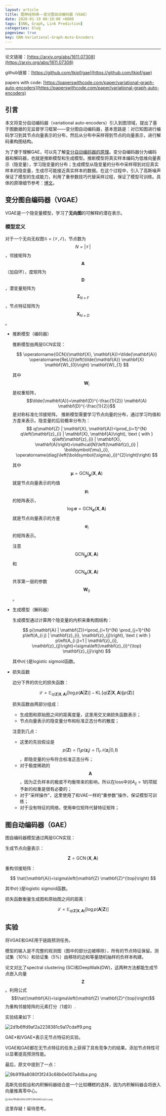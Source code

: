 ```yaml
---
layout: article
title: 图神经网络——变分图自动编码器（VGAE）
date: 2020-01-19 00:10:00 +0800
tags: [GNN, Graph, Link Prediction]
categories: blog
pageview: true
key: GNN-Variational-Graph-Auto-Encoders
---
```




------
论文链接：[https://arxiv.org/abs/1611.07308](https://arxiv.org/abs/1611.07308)

github链接：[https://github.com/tkipf/gae](https://github.com/tkipf/gae)

papers with code: [https://paperswithcode.com/paper/variational-graph-auto-encoders](https://paperswithcode.com/paper/variational-graph-auto-encoders)



## 引言

本文将变分自动编码器（variational auto-encoders）引入到图领域，提出了基于图数据的无监督学习框架——变分图自动编码器，基本思路是：对已知图进行编码学习到其节点向量表示的分布，然后从分布中采样得到节点的向量表示，进行解码重构图结构。

为了便于理解GAE，可以先了解[变分自动编码器的原理](https://jjzhou012.github.io/blog/2020/01/13/understanding-vae.html)。变分自编码器分为编码器和解码器，也就是推断模型和生成模型。推断模型将真实样本编码为低维向量表示（隐变量），学习隐变量的分布；生成模型从隐变量的分布中采样得到对应真实样本的隐变量，生成尽可能接近真实样本的数据。在这个过程中，引入了高斯噪声保证了模型的生成能力，利用了重参数技巧代替采样过程，保证了模型可训练。具体的原理细节参考：[博文](https://jjzhou012.github.io/blog/2020/01/13/understanding-vae.html)。

## 变分图自编码器（VGAE）

VGAE是一个隐变量模型，学习了**无向图**的可解释的潜在表示。

### 模型定义

对于一个无向无权图$\mathcal{G=(V,E)}$，节点数为$$N=| \mathcal{V} |$$，邻接矩阵为$$\mathbf{A}$$（加自环），度矩阵为$$\mathbf{D}$$，潜变量矩阵为$$\mathbf{Z}_{N \times F}$$，节点特征矩阵为$$\mathbf{X}_{N \times D}$$。

- 推断模型（编码器）

  推断模型由两层GCN实现：

  $$
  \operatorname{GCN}(\mathbf{X}, \mathbf{A})=\tilde{\mathbf{A}} \operatorname{ReLU}\left(\tilde{\mathbf{A}} \mathbf{X} \mathbf{W}_{0}\right) \mathbf{W}_{1}
  $$

  其中$$\mathbf{W}_i$$是权重矩阵， $$\tilde{\mathbf{A}}=\mathbf{D}^{-\frac{1}{2}} \mathbf{A} \mathbf{D}^{-\frac{1}{2}}$$是对称标准化邻接矩阵。
  推断模型需要学习节点向量的分布，通过学习均值和方差来表示。隐变量的后验概率分布为：
$$
  q(\mathbf{Z} | \mathbf{X}, \mathbf{A})=\prod_{i=1}^{N} q\left(\mathbf{z}_{i} | \mathbf{X}, \mathbf{A}\right), \text { with } q\left(\mathbf{z}_{i} | \mathbf{X}, \mathbf{A}\right)=\mathcal{N}\left(\mathbf{z}_{i} | \boldsymbol{\mu}_{i}, \operatorname{diag}\left(\boldsymbol{\sigma}_{i}^{2}\right)\right)
$$

  其中$$\boldsymbol{\mu}=\mathrm{GCN}_{\boldsymbol{\mu}}(\mathbf{X}, \mathbf{A})$$就是节点向量表示的均值$$\boldsymbol{\mu}_i$$的矩阵表示，$$\log \boldsymbol{\sigma}=\operatorname{GCN}_{\boldsymbol{\sigma}}(\mathbf{X}, \mathbf{A})$$就是节点向量表示的方差$$\boldsymbol{\sigma}_i$$的矩阵表示。

  注意$$\mathrm{GCN}_{\boldsymbol{\mu}}(\mathbf{X}, \mathbf{A})$$和$$\operatorname{GCN}_{\boldsymbol{\sigma}}(\mathbf{X}, \mathbf{A})$$共享第一层的参数$$\mathbf{W}_0$$。


- 生成模型（解码器）

  生成模型通过计算两个隐变量的内积来重构图结构：
  
  $$
  p(\mathbf{A} | \mathbf{Z})=\prod_{i=1}^{N} \prod_{j=1}^{N} p\left(A_{i j} | \mathbf{z}_{i}, \mathbf{z}_{j}\right), \text { with } p\left(A_{i j}=1 | \mathbf{z}_{i}, \mathbf{z}_{j}\right)=\sigma\left(\mathbf{z}_{i}^{\top} \mathbf{z}_{j}\right)
  $$
  
  其中$\sigma(\cdot)$是logistic sigmoid函数。
  
- 损失函数

  边分下界的优化的损失函数：
  
  $$
  \mathcal{L}=\mathbb{E}_{q(\mathbf{Z} | \mathbf{X}, \mathbf{A})}[\log p(\mathbf{A} | \mathbf{Z})]-\operatorname{KL}[q(\mathbf{Z} | \mathbf{X}, \mathbf{A}) \| p(\mathbf{Z})]
  $$
  
  损失函数由两部分组成：
  
  - 生成图和原始图之间的距离度量，这里用交叉熵损失函数表示；
  - 节点向量表示的隐变量分布和标准正态分布的散度；
  
  注意到几点：
  
  - 这里的先验假设是$$p(\mathbf{Z})=\prod_{i} p\left(\mathbf{z}_{\mathbf{i}}\right)=\prod_{i} \mathcal{N}\left(\mathbf{z}_{i} | 0, \mathbf{I}\right)$$，即隐变量的分布符合标准正态分布；
  - 对于极度稀疏的$$\mathbf{A}$$，因为正负样本的极度不均衡带来的影响，所以在loss中对$A_{ij}=1$的项赋予新的权重是很有必要的；
  - 对于“采样操作”，这里使用了和VAE一样的“重参数”操作，保证模型可训练；
  - 对于没有特征的网络，使用单位矩阵代替特征矩阵；



## 图自动编码器（GAE）

图自编码器模型通过两层GCN实现：

生成节点向量表示：


$$
\mathbf{Z}=\operatorname{GCN}(\mathbf{X}, \mathbf{A})
$$


重构邻接矩阵：


$$
\hat{\mathbf{A}}=\sigma\left(\mathbf{Z} \mathbf{Z}^{\top}\right)
$$


其中$\sigma(\cdot)$是logistic sigmoid函数。

损失函数衡量生成图和原始图之间的距离：


$$
\mathcal{L}=\mathbb{E}_{q(\mathbf{Z} | \mathbf{X}, \mathbf{A})}[\log p(\mathbf{A} | \mathbf{Z})]
$$


## 实验

将VGAE和GAE用于链路预测任务。

模型的输入是不完整的观测图（图中的部分边被移除），所有的节点特征保留。测试集（10%）和验证集（5%）由移除的边和等量随机抽样的负样本构建。

论文对比了spectral clustering (SC)和DeepWalk(DW)，这两种方法都能生成节点嵌入向量$$\mathbf{Z}$$。利用公式$$\hat{\mathbf{A}}=\sigma\left(\mathbf{Z} \mathbf{Z}^{\top}\right)$$为重构邻接矩阵的元素打分（1或0）.

实验结果如下：

![2d1b6ffd9af2a2238381c9a17cdaff9.png](http://ww1.sinaimg.cn/large/005NduT8ly1gb1tttvwjgj30y30a3tb3.jpg)

GAE\*和VGAE\*表示无节点特征的实验。

VGAE和GAE都在无节点特征的任务上获得了具有竞争力的结果。添加节点特性可以显著提高预测性能。

最后，原文中提到了一点：

![9b91f8a8080f3f243c68b0e007a4dba.png](http://ww1.sinaimg.cn/large/005NduT8ly1gb1u3abvwxj30qc03qaba.jpg)

高斯先验假设和内积解码器结合是一个比较糟糕的选择，因为内积解码器会将嵌入向量推离零中心。

<img src="http://ww1.sinaimg.cn/large/005NduT8ly1gb1u5d12qaj30di0d90vp.jpg" alt="c9cb795d62d34c2587236d3d42ca2cc.png" style="zoom:50%;" />

这里存疑！留待思考。